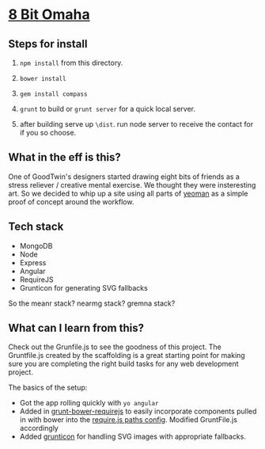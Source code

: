 # [8 Bit Omaha](http://8bitomaha.com)

## Steps for install

1. ```npm install``` from this directory.

2. ```bower install```

3. ```gem install compass```

3. ```grunt``` to build or ```grunt server``` for a quick local server.

4. after building serve up ```\dist```. run node server to receive the contact for if you so choose.


## What in the eff is this?

One of GoodTwin's designers started drawing eight bits of friends as a stress reliever / creative mental exercise. We thought they were insteresting art. So we decided to whip up a site using all parts of [yeoman](http://yeoman.io/) as a simple proof of concept around the workflow.

## Tech stack

* MongoDB
* Node
* Express
* Angular
* RequireJS
* Grunticon for generating SVG fallbacks

So the meanr stack? nearmg stack? gremna stack?

## What can I learn from this?

Check out the Grunfile.js to see the goodness of this project. The Gruntfile.js created by the scaffolding is a great starting point for making sure you are completing the right build tasks for any web development project.

The basics of the setup:

* Got the app rolling quickly with ```yo angular```
* Added in [grunt-bower-requirejs](https://github.com/yeoman/grunt-bower-requirejs) to easily incorporate components pulled in with bower into the [require.js paths config](http://requirejs.org/docs/api.html#config). Modified GruntFile.js accordingly
* Added [grunticon](https://github.com/filamentgroup/grunticon) for handling SVG images with appropriate fallbacks.
